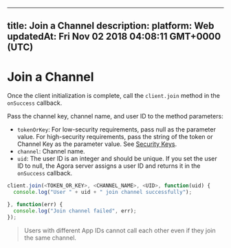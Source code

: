 
---
title: Join a Channel
description: 
platform: Web
updatedAt: Fri Nov 02 2018 04:08:11 GMT+0000 (UTC)
---
# Join a Channel
Once the client initialization is complete, call the  `client.join`  method in the `onSuccess` callback.

Pass the channel key, channel name, and user ID to the method parameters:

- `tokenOrKey`: For low-security requirements, pass null as the parameter value. For high-security requirements, pass the string of the token or Channel Key as the parameter value. See [Security Keys](../../en/Voice/token.md).
- `channel`: Channel name.
- `uid`: The user ID is an integer and should be unique. If you set the user ID to null, the Agora server assigns a user ID and returns it in the  `onSuccess` callback.

```javascript
client.join(<TOKEN_OR_KEY>, <CHANNEL_NAME>, <UID>, function(uid) {
  console.log("User " + uid + " join channel successfully");

}, function(err) {
  console.log("Join channel failed", err);
});
```

> Users with different App IDs cannot call each other even if they join the same channel.
